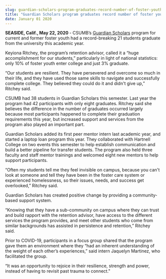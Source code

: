 ```yaml
---
slug: guardian-scholars-program-graduates-record-number-of-foster-youth
title: "Guardian Scholars program graduates record number of foster youth"
date: January 01 2020
---
```


<p><b>SEASIDE, Calif., May 22, 2020 </b>- CSUMB’s <a href="https://csumb.edu/guardianscholars">Guardian Scholars</a> program for current and former foster youth had a record-breaking 21 students graduate from the university this academic year.</p><p>Keyiona Ritchey, the program’s retention advisor, called it a “huge accomplishment for our students,” particularly in light of national statistics: only 10% of foster youth enter college and just 3% graduate.</p><p>“Our students are resilient. They have persevered and overcome so much in their life, and they have used those same skills to navigate and successfully complete college. They believed they could do it and didn't give up,” Ritchey said.</p><p>CSUMB had 38 students in Guardian Scholars this semester. Last year the program had 42 participants with only eight graduates. Ritchey said she believes the difference in the number of graduates occurred largely because most participants happened to complete their graduation requirements this year, but increased support and services from the program also played an important part.</p><p>Guardian Scholars added its first peer mentor intern last academic year, and started a laptop loan program this year. They collaborated with Hartnell College on two events this semester to help establish communication and build a better pipeline for transfer students. The program also held three faculty and staff mentor trainings and welcomed eight new mentors to help support participants.</p><p>“Often my students tell me they feel invisible on campus, because you can't look at someone and tell they have been in the foster care system or experienced homelessness, so their issues, needs, and success get overlooked,” Ritchey said.</p><p>Guardian Scholars has created positive change by providing a community-based support system.</p><p>“Knowing that they have a sub-community on campus where they can trust and build rapport with the retention advisor, have access to the different services the program provides, and meet other students who come from similar backgrounds has assisted in persistence and retention,” Ritchey said.</p><p>Prior to COVID-19, participants in a focus group shared that the program gave them an environment where they “had an inherent understanding of the weight of each other’s experiences,” said intern Jaquelyn Martinez, who facilitated the group.</p><p>“It was an opportunity to rejoice in their resilience, strength and power, instead of having to revisit past trauma to connect."</p>
